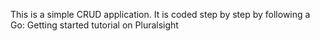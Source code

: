 This is a simple CRUD application. It is coded step by step by following a Go: Getting started tutorial on Pluralsight

